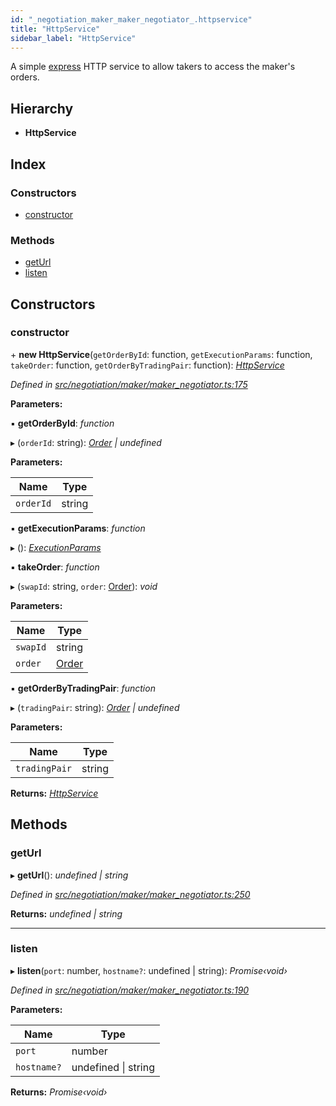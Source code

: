 ```yaml
---
id: "_negotiation_maker_maker_negotiator_.httpservice"
title: "HttpService"
sidebar_label: "HttpService"
---
```


A simple [express](http://expressjs.com/) HTTP service to allow takers to access the maker's orders.

## Hierarchy

* **HttpService**

## Index

### Constructors

* [constructor](_negotiation_maker_maker_negotiator_.httpservice.md#constructor)

### Methods

* [getUrl](_negotiation_maker_maker_negotiator_.httpservice.md#geturl)
* [listen](_negotiation_maker_maker_negotiator_.httpservice.md#listen)

## Constructors

###  constructor

\+ **new HttpService**(`getOrderById`: function, `getExecutionParams`: function, `takeOrder`: function, `getOrderByTradingPair`: function): *[HttpService](_negotiation_maker_maker_negotiator_.httpservice.md)*

*Defined in [src/negotiation/maker/maker_negotiator.ts:175](https://github.com/comit-network/comit-js-sdk/blob/364611d/src/negotiation/maker/maker_negotiator.ts#L175)*

**Parameters:**

▪ **getOrderById**: *function*

▸ (`orderId`: string): *[Order](../interfaces/_negotiation_order_.order.md) | undefined*

**Parameters:**

Name | Type |
------ | ------ |
`orderId` | string |

▪ **getExecutionParams**: *function*

▸ (): *[ExecutionParams](../interfaces/_negotiation_execution_params_.executionparams.md)*

▪ **takeOrder**: *function*

▸ (`swapId`: string, `order`: [Order](../interfaces/_negotiation_order_.order.md)): *void*

**Parameters:**

Name | Type |
------ | ------ |
`swapId` | string |
`order` | [Order](../interfaces/_negotiation_order_.order.md) |

▪ **getOrderByTradingPair**: *function*

▸ (`tradingPair`: string): *[Order](../interfaces/_negotiation_order_.order.md) | undefined*

**Parameters:**

Name | Type |
------ | ------ |
`tradingPair` | string |

**Returns:** *[HttpService](_negotiation_maker_maker_negotiator_.httpservice.md)*

## Methods

###  getUrl

▸ **getUrl**(): *undefined | string*

*Defined in [src/negotiation/maker/maker_negotiator.ts:250](https://github.com/comit-network/comit-js-sdk/blob/364611d/src/negotiation/maker/maker_negotiator.ts#L250)*

**Returns:** *undefined | string*

___

###  listen

▸ **listen**(`port`: number, `hostname?`: undefined | string): *Promise‹void›*

*Defined in [src/negotiation/maker/maker_negotiator.ts:190](https://github.com/comit-network/comit-js-sdk/blob/364611d/src/negotiation/maker/maker_negotiator.ts#L190)*

**Parameters:**

Name | Type |
------ | ------ |
`port` | number |
`hostname?` | undefined &#124; string |

**Returns:** *Promise‹void›*

